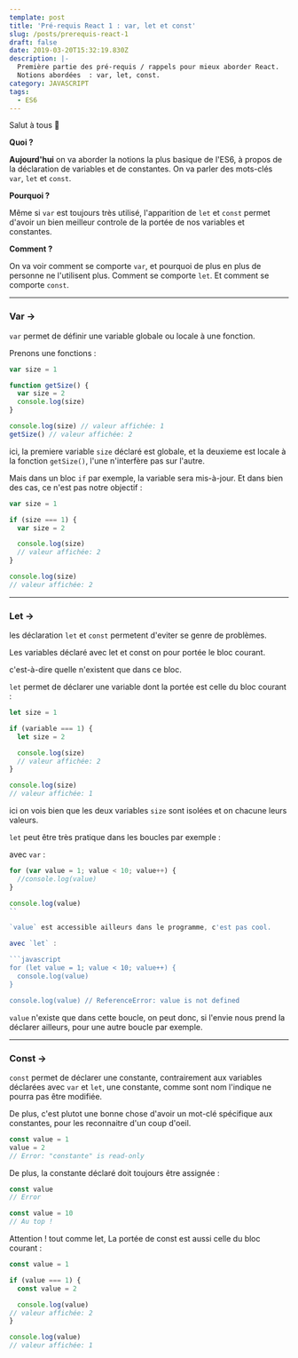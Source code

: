 ```yaml
---
template: post
title: 'Pré-requis React 1 : var, let et const'
slug: /posts/prerequis-react-1
draft: false
date: 2019-03-20T15:32:19.830Z
description: |-
  Première partie des pré-requis / rappels pour mieux aborder React.
  Notions abordées  : var, let, const.
category: JAVASCRIPT
tags:
  - ES6
---
```

Salut à tous 👋

**Quoi ?** 

**Aujourd'hui** on va aborder la notions la plus basique de l'ES6, à propos de la déclaration de variables et de constantes. On va parler des mots-clés `var`, `let` et `const`.

**Pourquoi ?**

Même si `var` est toujours très utilisé, l'apparition de `let` et `const` permet d'avoir un bien meilleur controle de la portée de nos variables et constantes.

**Comment ?**

On va voir comment se comporte `var`, et pourquoi de plus en plus de personne ne l'utilisent plus.
Comment se comporte `let`.
Et comment se comporte `const`.

- - -

### Var →

`var` permet de définir une variable globale ou locale à une fonction.

Prenons une fonctions :

```javascript
var size = 1

function getSize() {
  var size = 2
  console.log(size)
}

console.log(size) // valeur affichée: 1
getSize() // valeur affichée: 2

```
ici, la premiere variable `size` déclaré est globale, et la deuxieme est locale à la fonction `getSize()`, l'une n'interfère pas sur l'autre.


Mais dans un bloc `if` par exemple, la variable sera mis-à-jour. Et dans bien des cas, ce n'est pas notre objectif :

```javascript
var size = 1

if (size === 1) {
  var size = 2

  console.log(size)
  // valeur affichée: 2
}

console.log(size)
// valeur affichée: 2
```

---

### Let →

les déclaration `let` et `const` permetent d'eviter se genre de problèmes.

Les variables déclaré avec let et const on pour portée le bloc courant.

c'est-à-dire quelle n'existent que dans ce bloc.

`let` permet de déclarer une variable dont la portée est celle du bloc courant :
```javascript
let size = 1

if (variable === 1) {
  let size = 2

  console.log(size)
  // valeur affichée: 2
}

console.log(size)
// valeur affichée: 1
```

ici on vois bien que les deux variables `size` sont isolées et on chacune leurs valeurs.

`let` peut être très pratique dans les boucles par exemple :

avec `var` :

```javascript
for (var value = 1; value < 10; value++) {
  //console.log(value)
}

console.log(value)
``

`value` est accessible ailleurs dans le programme, c'est pas cool.

avec `let` :

```javascript
for (let value = 1; value < 10; value++) {
  console.log(value)
}

console.log(value) // ReferenceError: value is not defined
```

`value` n'existe que dans cette boucle, on peut donc, si l'envie nous prend la déclarer ailleurs, pour une autre boucle par exemple.

---

### Const →

`const` permet de déclarer une constante, contrairement aux variables déclarées avec `var` et `let`, une constante, comme sont nom l'indique ne pourra pas être modifiée.

De plus, c'est plutot une bonne chose d'avoir un mot-clé spécifique aux constantes, pour les reconnaitre d'un coup d'oeil.

```javascript
const value = 1
value = 2
// Error: "constante" is read-only
```

De plus, la constante déclaré doit toujours être assignée :
```javascript
const value
// Error
```
```javascript
const value = 10
// Au top !
```

Attention ! tout comme let, La portée de const est aussi celle du bloc courant :
```javascript
const value = 1

if (value === 1) {
  const value = 2

  console.log(value)
// valeur affichée: 2
}

console.log(value)
// valeur affichée: 1
```
